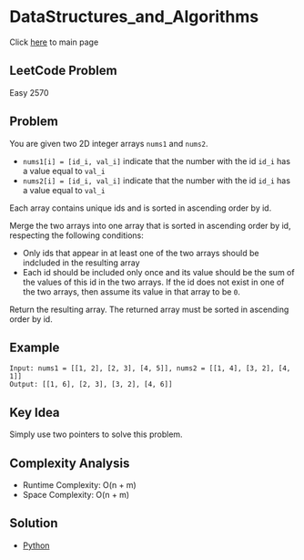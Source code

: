 # DataStructures_and_Algorithms
Click [here](../../README.md) to main page

## LeetCode Problem
Easy 2570

## Problem
You are given two 2D integer arrays `nums1` and `nums2`.
- `nums1[i] = [id_i, val_i]` indicate that the number with the id `id_i` has a value equal to `val_i`
- `nums2[i] = [id_i, val_i]` indicate that the number with the id `id_i` has a value equal to `val_i`

Each array contains unique ids and is sorted in ascending order by id.

Merge the two arrays into one array that is sorted in ascending order by id, respecting the following conditions:
- Only ids that appear in at least one of the two arrays should be indcluded in the resulting array
- Each id should be included only once and its value should be the sum of the values of this id in the two arrays. If the id does not exist in one of the two arrays, then assume its value in that array to be `0`.

Return the resulting array. The returned array must be sorted in ascending order by id.

## Example
```
Input: nums1 = [[1, 2], [2, 3], [4, 5]], nums2 = [[1, 4], [3, 2], [4, 1]]
Output: [[1, 6], [2, 3], [3, 2], [4, 6]]
```

## Key Idea
Simply use two pointers to solve this problem.

## Complexity Analysis
- Runtime Complexity: O(n + m)
- Space Complexity: O(n + m)

## Solution
- [Python](./solution.py)
